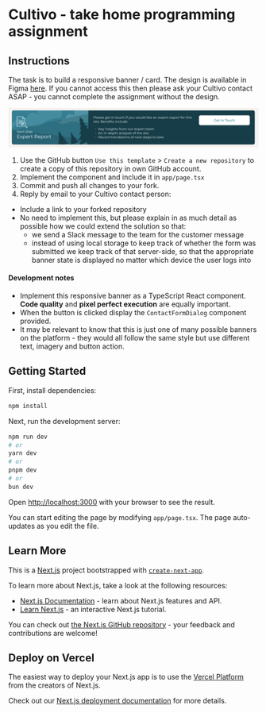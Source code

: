 # Cultivo - take home programming assignment

## Instructions

The task is to build a responsive banner / card. The design is available in Figma [here](https://www.figma.com/file/HrbZ3oB1inqZuAi9VVdQb4/CTA-Banner?type=design&node-id=1%3A9&mode=design&t=wNbdC14RMG5QaNSk-1). If you cannot access this then please ask your Cultivo contact ASAP - you cannot complete the assignment without the design.

![banner screenshot](./design/banner-screenshot.png)

1. Use the GitHub button `Use this template` > `Create a new repository` to create a copy of this repository in own GitHub account.
2. Implement the component and include it in `app/page.tsx`
3. Commit and push all changes to your fork.
4. Reply by email to your Cultivo contact person:
  * Include a link to your forked repository
  * No need to implement this, but please explain in as much detail as possible how we could extend the solution so that:
    * we send a Slack message to the team for the customer message
    * instead of using local storage to keep track of whether the form was submitted we keep track of that server-side, so that the appropriate banner state is displayed no matter which device the user logs into

#### Development notes
* Implement this responsive banner as a TypeScript React component. **Code quality** and **pixel perfect execution** are equally important.
* When the button is clicked display the `ContactFormDialog` component provided.
* It may be relevant to know that this is just one of many possible banners on the platform - they would all follow the same style but use different text, imagery and button action.

## Getting Started

First, install dependencies:
```bash
npm install
```

Next, run the development server:

```bash
npm run dev
# or
yarn dev
# or
pnpm dev
# or
bun dev
```

Open [http://localhost:3000](http://localhost:3000) with your browser to see the result.

You can start editing the page by modifying `app/page.tsx`. The page auto-updates as you edit the file.

## Learn More

This is a [Next.js](https://nextjs.org/) project bootstrapped with [`create-next-app`](https://github.com/vercel/next.js/tree/canary/packages/create-next-app).

To learn more about Next.js, take a look at the following resources:

- [Next.js Documentation](https://nextjs.org/docs) - learn about Next.js features and API.
- [Learn Next.js](https://nextjs.org/learn) - an interactive Next.js tutorial.

You can check out [the Next.js GitHub repository](https://github.com/vercel/next.js/) - your feedback and contributions are welcome!

## Deploy on Vercel

The easiest way to deploy your Next.js app is to use the [Vercel Platform](https://vercel.com/new?utm_medium=default-template&filter=next.js&utm_source=create-next-app&utm_campaign=create-next-app-readme) from the creators of Next.js.

Check out our [Next.js deployment documentation](https://nextjs.org/docs/deployment) for more details.
